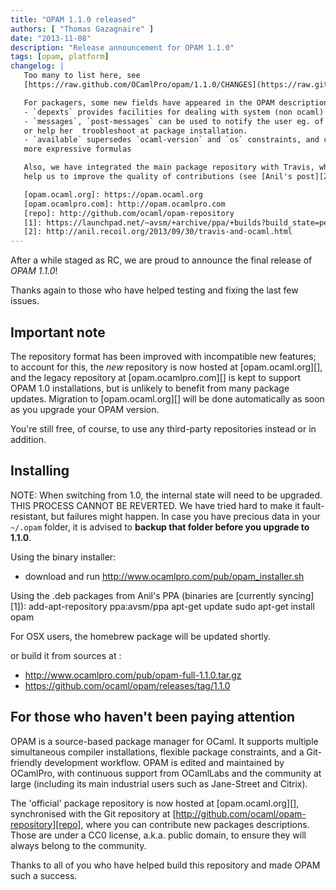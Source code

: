 ```yaml
---
title: "OPAM 1.1.0 released"
authors: [ "Thomas Gazagnaire" ]
date: "2013-11-08"
description: "Release announcement for OPAM 1.1.0"
tags: [opam, platform]
changelog: |
   Too many to list here, see
   [https://raw.github.com/OCamlPro/opam/1.1.0/CHANGES](https://raw.github.com/OCamlPro/opam/1.1.0/CHANGES)

   For packagers, some new fields have appeared in the OPAM description format:
   - `depexts` provides facilities for dealing with system (non ocaml) dependencies
   - `messages`, `post-messages` can be used to notify the user eg. of licensing information,
   or help her  troobleshoot at package installation.
   - `available` supersedes `ocaml-version` and `os` constraints, and can contain
   more expressive formulas

   Also, we have integrated the main package repository with Travis, which will
   help us to improve the quality of contributions (see [Anil's post][2]).

   [opam.ocaml.org]: https://opam.ocaml.org
   [opam.ocamlpro.com]: http://opam.ocamlpro.com
   [repo]: http://github.com/ocaml/opam-repository
   [1]: https://launchpad.net/~avsm/+archive/ppa/+builds?build_state=pending
   [2]: http://anil.recoil.org/2013/09/30/travis-and-ocaml.html
---
```


After a while staged as RC, we are proud to announce the final release of
*OPAM 1.1.0*!

Thanks again to those who have helped testing and fixing the last few issues.


## Important note ##

The repository format has been improved with incompatible new features; to
account for this, the *new* repository is now hosted at [opam.ocaml.org][],
and the legacy repository at [opam.ocamlpro.com][] is kept to support OPAM
1.0 installations, but is unlikely to benefit from many package updates.
Migration to [opam.ocaml.org][] will be done automatically as soon as you
upgrade your OPAM version.

You're still free, of course, to use any third-party repositories instead or
in addition.

## Installing ##

NOTE: When switching from 1.0, the internal state will need to be upgraded.
THIS PROCESS CANNOT BE REVERTED. We have tried hard to make it fault-
resistant, but failures might happen. In case you have precious data in your 
`~/.opam` folder, it is advised to **backup that folder before you upgrade
to 1.1.0**.

Using the binary installer:
- download and run http://www.ocamlpro.com/pub/opam_installer.sh

Using the .deb packages from Anil's PPA (binaries are [currently syncing][1]):
   add-apt-repository ppa:avsm/ppa
   apt-get update
   sudo apt-get install opam

For OSX users, the homebrew package will be updated shortly.

or build it from sources at :
- http://www.ocamlpro.com/pub/opam-full-1.1.0.tar.gz
- https://github.com/ocaml/opam/releases/tag/1.1.0

## For those who haven't been paying attention ##

OPAM is a source-based package manager for OCaml. It supports multiple
simultaneous compiler installations, flexible package constraints, and
a Git-friendly development workflow. OPAM is edited and
maintained by OCamlPro, with continuous support from OCamlLabs and the
community at large (including its main industrial users such as
Jane-Street and Citrix).

The 'official' package repository is now hosted at [opam.ocaml.org][],
synchronised with the Git repository at
[http://github.com/ocaml/opam-repository][repo], where you can contribute
new packages descriptions. Those are under a CC0 license, a.k.a. public
domain, to ensure they will always belong to the community.

Thanks to all of you who have helped build this repository and made OPAM
such a success.

